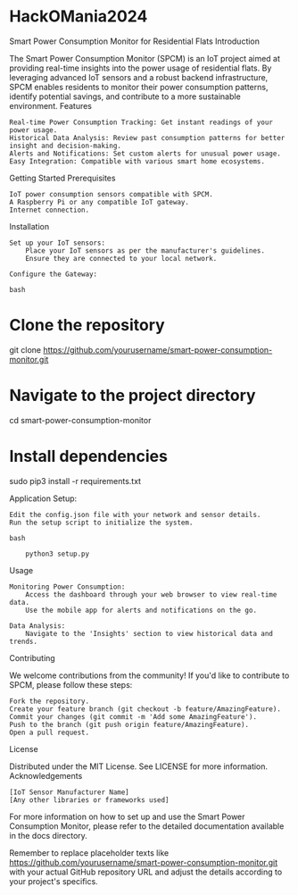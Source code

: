 # HackOMania2024

Smart Power Consumption Monitor for Residential Flats
Introduction

The Smart Power Consumption Monitor (SPCM) is an IoT project aimed at providing real-time insights into the power usage of residential flats. By leveraging advanced IoT sensors and a robust backend infrastructure, SPCM enables residents to monitor their power consumption patterns, identify potential savings, and contribute to a more sustainable environment.
Features

    Real-time Power Consumption Tracking: Get instant readings of your power usage.
    Historical Data Analysis: Review past consumption patterns for better insight and decision-making.
    Alerts and Notifications: Set custom alerts for unusual power usage.
    Easy Integration: Compatible with various smart home ecosystems.

Getting Started
Prerequisites

    IoT power consumption sensors compatible with SPCM.
    A Raspberry Pi or any compatible IoT gateway.
    Internet connection.

Installation

    Set up your IoT sensors:
        Place your IoT sensors as per the manufacturer's guidelines.
        Ensure they are connected to your local network.

    Configure the Gateway:

    bash

# Clone the repository
git clone https://github.com/yourusername/smart-power-consumption-monitor.git

# Navigate to the project directory
cd smart-power-consumption-monitor

# Install dependencies
sudo pip3 install -r requirements.txt

Application Setup:

    Edit the config.json file with your network and sensor details.
    Run the setup script to initialize the system.

    bash

        python3 setup.py

Usage

    Monitoring Power Consumption:
        Access the dashboard through your web browser to view real-time data.
        Use the mobile app for alerts and notifications on the go.

    Data Analysis:
        Navigate to the 'Insights' section to view historical data and trends.

Contributing

We welcome contributions from the community! If you'd like to contribute to SPCM, please follow these steps:

    Fork the repository.
    Create your feature branch (git checkout -b feature/AmazingFeature).
    Commit your changes (git commit -m 'Add some AmazingFeature').
    Push to the branch (git push origin feature/AmazingFeature).
    Open a pull request.

License

Distributed under the MIT License. See LICENSE for more information.
Acknowledgements

    [IoT Sensor Manufacturer Name]
    [Any other libraries or frameworks used]

For more information on how to set up and use the Smart Power Consumption Monitor, please refer to the detailed documentation available in the docs directory.

Remember to replace placeholder texts like https://github.com/yourusername/smart-power-consumption-monitor.git with your actual GitHub repository URL and adjust the details according to your project's specifics.

